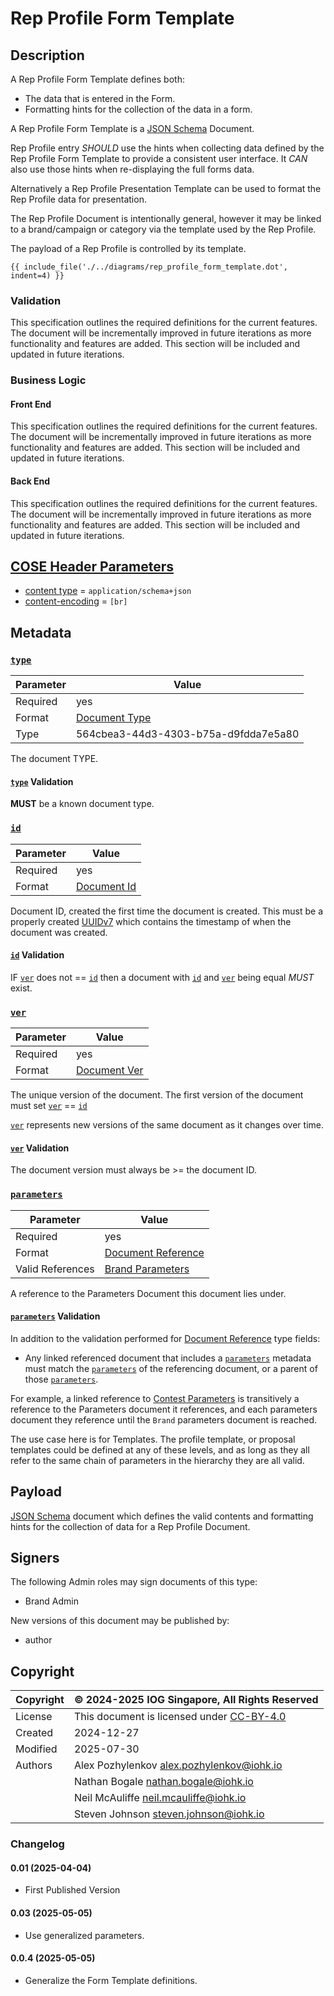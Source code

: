 # Rep Profile Form Template

## Description

A Rep Profile Form Template defines both:

* The data that is entered in the Form.
* Formatting hints for the collection of the data in a form.

A Rep Profile Form Template is a [JSON Schema][JSON Schema-2020-12] Document.

Rep Profile entry *SHOULD* use the hints when collecting
data defined by the Rep Profile Form Template to provide a
consistent user interface.
It *CAN* also use those hints when re-displaying the full forms data.

Alternatively a Rep Profile Presentation Template can be used to
format the Rep Profile data for presentation.

The Rep Profile Document is intentionally general,
however it may be linked to a brand/campaign or category
via the template used by the Rep Profile.

The payload of a Rep Profile is controlled by its template.

<!-- markdownlint-disable max-one-sentence-per-line -->

```graphviz dot rep_profile_form_template.dot.svg
{{ include_file('./../diagrams/rep_profile_form_template.dot', indent=4) }}
```

<!-- markdownlint-enable max-one-sentence-per-line -->

### Validation

This specification outlines the required definitions for the current features.
The document will be incrementally improved in future iterations as more functionality
and features are added.
This section will be included and updated in future iterations.

### Business Logic

#### Front End

This specification outlines the required definitions for the current features.
The document will be incrementally improved in future iterations as more functionality
and features are added.
This section will be included and updated in future iterations.

#### Back End

This specification outlines the required definitions for the current features.
The document will be incrementally improved in future iterations as more functionality
and features are added.
This section will be included and updated in future iterations.

## [COSE Header Parameters][RFC9052-HeaderParameters]

* [content type](../spec.md#content-type) = `application/schema+json`
* [content-encoding](../spec.md#content-encoding) = `[br]`

## Metadata

### [`type`](../metadata.md#type)

<!-- markdownlint-disable MD033 -->
| Parameter | Value |
| --- | --- |
| Required | yes |
| Format | [Document Type](../metadata.md#document-type) |
| Type | 564cbea3-44d3-4303-b75a-d9fdda7e5a80 |
<!-- markdownlint-enable MD033 -->
The document TYPE.

#### [`type`](../metadata.md#type) Validation

**MUST** be a known document type.

### [`id`](../metadata.md#id)

<!-- markdownlint-disable MD033 -->
| Parameter | Value |
| --- | --- |
| Required | yes |
| Format | [Document Id](../metadata.md#document-id) |
<!-- markdownlint-enable MD033 -->
Document ID, created the first time the document is created.
This must be a properly created [UUIDv7][RFC9562-V7] which contains the
timestamp of when the document was created.

#### [`id`](../metadata.md#id) Validation

IF [`ver`](../metadata.md#ver) does not == [`id`](../metadata.md#id) then a document with
[`id`](../metadata.md#id) and [`ver`](../metadata.md#ver) being equal *MUST* exist.

### [`ver`](../metadata.md#ver)

<!-- markdownlint-disable MD033 -->
| Parameter | Value |
| --- | --- |
| Required | yes |
| Format | [Document Ver](../metadata.md#document-ver) |
<!-- markdownlint-enable MD033 -->
The unique version of the document.
The first version of the document must set [`ver`](../metadata.md#ver) == [`id`](../metadata.md#id)

[`ver`](../metadata.md#ver) represents new versions of the same document as it changes over time.

#### [`ver`](../metadata.md#ver) Validation

The document version must always be >= the document ID.

### [`parameters`](../metadata.md#parameters)

<!-- markdownlint-disable MD033 -->
| Parameter | Value |
| --- | --- |
| Required | yes |
| Format | [Document Reference](../metadata.md#document-reference) |
| Valid References | [Brand Parameters](brand_parameters.md) |
<!-- markdownlint-enable MD033 -->
A reference to the Parameters Document this document lies under.

#### [`parameters`](../metadata.md#parameters) Validation

In addition to the validation performed for [Document Reference](../metadata.md#document-reference) type fields:

* Any linked referenced document that includes a [`parameters`](../metadata.md#parameters) metadata must match the
[`parameters`](../metadata.md#parameters) of the referencing document,
or a parent of those [`parameters`](../metadata.md#parameters).

For example, a linked reference to [Contest Parameters](contest_parameters.md) is transitively a reference to
the Parameters document it references, and each parameters document they reference
until the `Brand` parameters document is reached.

The use case here is for Templates.
The profile template, or proposal templates could be defined at any of these
levels, and as long as they all refer to the same chain of parameters in the
hierarchy they are all valid.

## Payload

[JSON Schema][JSON Schema-2020-12] document which defines the valid contents and
formatting hints for the collection of data for a
Rep Profile Document.

## Signers

The following Admin roles may sign documents of this type:

* Brand Admin

New versions of this document may be published by:

* author

## Copyright

| Copyright | :copyright: 2024-2025 IOG Singapore, All Rights Reserved |
| --- | --- |
| License | This document is licensed under [CC-BY-4.0] |
| Created | 2024-12-27 |
| Modified | 2025-07-30 |
| Authors | Alex Pozhylenkov <alex.pozhylenkov@iohk.io> |
| | Nathan Bogale <nathan.bogale@iohk.io> |
| | Neil McAuliffe <neil.mcauliffe@iohk.io> |
| | Steven Johnson <steven.johnson@iohk.io> |

### Changelog

#### 0.01 (2025-04-04)

* First Published Version

#### 0.03 (2025-05-05)

* Use generalized parameters.

#### 0.0.4 (2025-05-05)

* Generalize the Form Template definitions.

[RFC9052-HeaderParameters]: https://www.rfc-editor.org/rfc/rfc8152#section-3.1
[JSON Schema-2020-12]: https://json-schema.org/draft/2020-12
[CC-BY-4.0]: https://creativecommons.org/licenses/by/4.0/legalcode
[RFC9562-V7]: https://www.rfc-editor.org/rfc/rfc9562.html#name-uuid-version-7
